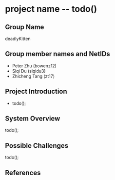 # project name -- todo()

## Group Name
deadlyKitten

## Group member names and NetIDs
* Peter Zhu (bowenz12)
* Siqi Du (siqidu3)
* Zhicheng Tang (zt17)

## Project Introduction
* todo();

## System Overview
todo();

## Possible Challenges
todo();

## References
